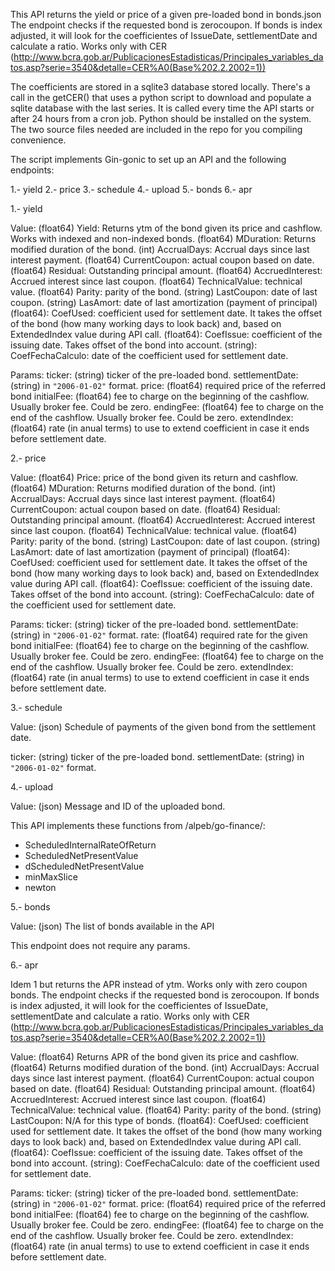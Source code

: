This API returns the yield or price of a given pre-loaded bond in bonds.json
The endpoint checks if the requested bond is zerocoupon.
 If bonds is index adjusted, it will look for the coefficientes of IssueDate, settlementDate and calculate a ratio. Works only with CER (http://www.bcra.gob.ar/PublicacionesEstadisticas/Principales_variables_datos.asp?serie=3540&detalle=CER%A0(Base%202.2.2002=1))


 The coefficients are stored in a sqlite3 database stored locally.
 There's a call in the getCER() that uses a python script to download and populate a sqlite database with the last series. It is called every time the API starts or after 24 hours from a cron job.
 Python should be installed on the system. 
 The two source files needed are included in the repo for you compiling convenience.

The script implements Gin-gonic to set up an API and the following endpoints:

1.- yield
2.- price
3.- schedule
4.- upload
5.- bonds
6.- apr

1.- yield 

Value: (float64) Yield: Returns ytm of the bond given its price and cashflow. Works with indexed and non-indexed bonds.
      (float64) MDuration: Returns modified duration of the bond.
      (int) AccrualDays: Accrual days since last interest payment.
      (float64) CurrentCoupon: actual coupon based on date.
      (float64) Residual: Outstanding principal amount.
      (float64) AccruedInterest: Accrued interest since last coupon.
      (float64) TechnicalValue: technical value.
      (float64) Parity: parity of the bond.
      (string) LastCoupon: date of last coupon.
      (string) LasAmort: date of last amortization (payment of principal)
      (float64): CoefUsed: coefficient used for settlement date. It takes the offset of the bond (how many working days to look back) and, based on ExtendedIndex value during API call. 
      (float64): CoefIssue: coefficient of the issuing date. Takes offset of the bond into account.
      (string): CoefFechaCalculo: date of the coefficient used for settlement date.


Params:
  ticker: (string) ticker of the pre-loaded bond.
  settlementDate: (string) in `"2006-01-02"` format. 
  price: (float64) required price of the referred bond
  initialFee: (float64) fee to charge on the beginning of the cashflow. Usually broker fee. Could be zero.
  endingFee: (float64) fee to charge on the end of the cashflow. Usually broker fee. Could be zero.
  extendIndex: (float64) rate (in anual terms) to use to extend coefficient in case it ends before settlement date.
  
 2.- price
 
 Value: (float64) Price: price of the bond given its return and cashflow.
        (float64) MDuration: Returns modified duration of the bond.
        (int) AccrualDays: Accrual days since last interest payment.
        (float64) CurrentCoupon: actual coupon based on date.
        (float64) Residual: Outstanding principal amount.
        (float64) AccruedInterest: Accrued interest since last coupon.
        (float64) TechnicalValue: technical value.
        (float64) Parity: parity of the bond.
        (string) LastCoupon: date of last coupon.
        (string) LasAmort: date of last amortization (payment of principal)
        (float64): CoefUsed: coefficient used for settlement date. It takes the offset of the bond (how many working days to look back) and, based on ExtendedIndex value during API call. 
        (float64): CoefIssue: coefficient of the issuing date. Takes offset of the bond into account.
        (string): CoefFechaCalculo: date of the coefficient used for settlement date.
 
 Params:
  ticker: (string) ticker of the pre-loaded bond.
  settlementDate: (string) in `"2006-01-02"` format. 
  rate: (float64) required rate for the given bond
  initialFee: (float64) fee to charge on the beginning of the cashflow. Usually broker fee. Could be zero.
  endingFee: (float64) fee to charge on the end of the cashflow. Usually broker fee. Could be zero.
  extendIndex: (float64) rate (in anual terms) to use to extend coefficient in case it ends before settlement date.
  
 3.- schedule
 
 Value: (json) Schedule of payments of the given bond from the settlement date.
 
  ticker: (string) ticker of the pre-loaded bond.
  settlementDate: (string) in `"2006-01-02"` format.
 
4.- upload

Value: (json) Message and ID of the uploaded bond.

This API implements these functions from /alpeb/go-finance/:

- ScheduledInternalRateOfReturn
- ScheduledNetPresentValue
- dScheduledNetPresentValue
- minMaxSlice
- newton
 
 5.- bonds
 
 Value: (json) The list of bonds available in the API
 
 This endpoint does not require any params.

 6.- apr

 Idem 1 but returns the APR instead of ytm. Works only with zero coupon bonds. The endpoint checks if the requested bond is zerocoupon.
 If bonds is index adjusted, it will look for the coefficientes of IssueDate, settlementDate and calculate a ratio. Works only with CER (http://www.bcra.gob.ar/PublicacionesEstadisticas/Principales_variables_datos.asp?serie=3540&detalle=CER%A0(Base%202.2.2002=1))

 Value: (float64) Returns APR of the bond given its price and cashflow. 
        (float64) Returns modified duration of the bond.
        (int) AccrualDays: Accrual days since last interest payment.
        (float64) CurrentCoupon: actual coupon based on date.
        (float64) Residual: Outstanding principal amount.
        (float64) AccruedInterest: Accrued interest since last coupon.
        (float64) TechnicalValue: technical value.
        (float64) Parity: parity of the bond.
        (string) LastCoupon: N/A for this type of bonds.
        (float64): CoefUsed: coefficient used for settlement date. It takes the offset of the bond (how many working days to look back) and, based on ExtendedIndex value during API call. 
        (float64): CoefIssue: coefficient of the issuing date. Takes offset of the bond into account.
        (string): CoefFechaCalculo: date of the coefficient used for settlement date.

Params:
  ticker: (string) ticker of the pre-loaded bond.
  settlementDate: (string) in `"2006-01-02"` format. 
  price: (float64) required price of the referred bond
  initialFee: (float64) fee to charge on the beginning of the cashflow. Usually broker fee. Could be zero.
  endingFee: (float64) fee to charge on the end of the cashflow. Usually broker fee. Could be zero.
  extendIndex: (float64) rate (in anual terms) to use to extend coefficient in case it ends before settlement date.
  
 
